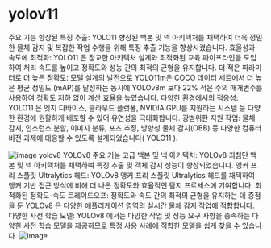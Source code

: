 # yolov11
주요 기능
향상된 특징 추출: YOLO11 향상된 백본 및 넥 아키텍처를 채택하여 더욱 정밀한 물체 감지 및 복잡한 작업 수행을 위해 특징 추출 기능을 향상시켰습니다.
효율성과 속도에 최적화: YOLO11 은 정교한 아키텍처 설계와 최적화된 교육 파이프라인을 도입하여 처리 속도를 높이고 정확도와 성능 간의 최적의 균형을 유지합니다.
더 적은 파라미터로 더 높은 정확도: 모델 설계의 발전으로 YOLO11m은 COCO 데이터 세트에서 더 높은 평균 정밀도 (mAP)를 달성하는 동시에 YOLOv8m 보다 22% 적은 수의 매개변수를 사용하여 정확도 저하 없이 계산 효율을 높였습니다.
다양한 환경에서의 적응성: YOLO11 은 엣지 디바이스, 클라우드 플랫폼, NVIDIA GPU를 지원하는 시스템 등 다양한 환경에 원활하게 배포할 수 있어 유연성을 극대화합니다.
광범위한 지원 작업: 물체 감지, 인스턴스 분할, 이미지 분류, 포즈 추정, 방향성 물체 감지(OBB) 등 다양한 컴퓨터 비전 과제에 대응할 수 있도록 설계되었습니다( YOLO11 ).

![image](https://github.com/user-attachments/assets/6d4d4106-1a81-4a3e-9441-72b36a16e1ee)
yolov8
YOLOv8 주요 기능
고급 백본 및 넥 아키텍처: YOLOv8 최첨단 백본 및 넥 아키텍처를 채택하여 특징 추출 및 객체 감지 성능이 향상되었습니다.
앵커 프리 스플릿 Ultralytics 헤드: YOLOv8 앵커 프리 스플릿 Ultralytics 헤드를 채택하여 앵커 기반 접근 방식에 비해 더 나은 정확도와 효율적인 탐지 프로세스에 기여합니다.
최적화된 정확도-속도 트레이드오프: 정확도와 속도 간의 최적의 균형을 유지하는 데 중점을 둔 YOLOv8 은 다양한 애플리케이션 영역의 실시간 물체 감지 작업에 적합합니다.
다양한 사전 학습 모델: YOLOv8 에서는 다양한 작업 및 성능 요구 사항을 충족하는 다양한 사전 학습 모델을 제공하므로 특정 사용 사례에 적합한 모델을 쉽게 찾을 수 있습니다.
![image](https://github.com/user-attachments/assets/0ed5a720-06ca-46ef-b2e9-364f9917825e)
